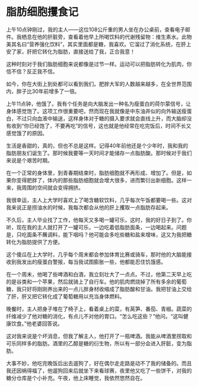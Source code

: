 # 脂肪细胞攫食记

上午10点钟刚过，我的主人——这位108公斤重的男人坐在办公桌前，查看电子邮件。我栖息在他的肝脏旁，查看着他早上所喝饮料的代谢残留物：维生素水。此物美其名曰“营养强化饮料”，其实里面都是糖，我喜欢。它溜过了消化系统，在肝上安了家，肝把它转化为脂肪，直接送给了我，正合我意！ 

这种时刻对于我们脂肪细胞来说都像是过节一样。运动可以把脂肪转化为肌肉，你信不信？反正我不信。 

如今，你在大街上到处都可以看到我们。肥胖大军的人数越来越多，在全世界范围内，胖子比30年前增多了一倍。 

上午11点钟，他饿了。我有个任务是向大脑发出一种名为瘦蛋白的荷尔蒙信号，让身体感觉饱了。这项工作很重要吧，然而现在我就像是中东油井似的向外输送瘦蛋白，不过只向血液中输送，这样身体对于糖的摄入要求就会直线上升，而大脑却没有收到“你已经饱了，不要再吃”的信号，这也就是他经常在吃完饭后，时间不长又感觉饿了的原因。 

生活是香甜的，真的，但也不总是这样。记得40年前他还是个少年时，我和我的脂肪朋友们诞生了。那时候我要等一天时间才能储存一点脂肪酸。那时候对于我们来说是个艰苦时期。 

在一个正常的身体里，到青春期结束时，脂肪细胞就不再形成、增加了。但是，如果你变得肥胖了，体内的那些脂肪细胞就会增大很多，进而繁衍出新细胞。这样一来，我周围的空间就会变得拥挤。 

我很幸运，主人上大学时喜欢上了喝含糖软饮料，几乎每次午饭都要喝一些。这对我来说正是捞油水的时候，我每次都会从他的肝上攫取一点脂肪存起来。 

不久后，主人毕业找了工作，他每天又多喝一罐可乐，这时，我的好日子到了。你听，现在我的主人就打开了一罐可乐，一边吃着低脂肪面条，一边喝起来。问题是，只吃面条不蘸调料，能下咽吗？他可能会多吃些糖和盐来增味，这又为我把糖转化为脂肪提供了方便。 

这个傻瓜在上大学时，几乎每个周末都会参加体育比赛或骑车，那时他的大脑能接收到我发出的瘦蛋白警报，每当我试图膨胀一些，他都能忍住饥饿感。 

在一个周末，他喝了些啤酒和白酒，我立刻壮大了一点点。不过，他第二天早上吃的是谷类和一个苹果，然后就骑上了自行车。他的肌肉燃烧掉了所有多余的葡萄糖，我只好将刚刚养出来的一点儿胖身材收缩成了脂肪酸和甘油。我把甘油上交给了肝，肝又把它转化成了葡萄糖用以充当身体燃料。 

晚餐时，主人把身子堆在了椅子上，看着桌上的菜，有莴笋、番茄、青椒。蔬菜的纤维减少了他对糖的消化，有点儿不对他的胃口。“怎么吃这些？”他问。“这叫健康饮食。”他老婆回答说。 

这对我来说是个坏消息，但我了解主人，他打开了一瓶啤酒。我能从啤酒里捞取和可乐同样多的脂肪。酒里的乙醇是糖的衍生物，所以有一部分会进入肝脏，变为脂肪。 

大事不妙，他吃完晚饭后出去遛狗了，好在偶尔走走路是动不了我的储备的。而且我还因祸得福了，他遛狗回来后就坐下来看球赛，夜里他又吃了一些饼干，对我的糖分仓库是个小补充。午夜，他上床睡觉，我依然悠然自在。